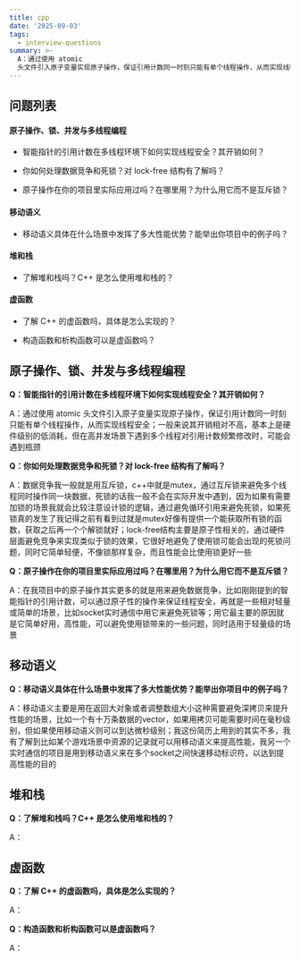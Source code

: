 ```yaml
---
title: cpp
date: '2025-09-03'
tags:
  - interview-questions
summary: >-
  A：通过使用 atomic
  头文件引入原子变量实现原子操作，保证引用计数同一时刻只能有单个线程操作，从而实现线程安全；一般来说其开销相对不高，基本上是硬件级别的低消耗，但在高并发场景下遇到多个线程对引用计数频繁修改时，可能会遇到瓶颈
---
```

## 问题列表
#### 原子操作、锁、并发与多线程编程

* 智能指针的引用计数在多线程环境下如何实现线程安全？其开销如何？

* 你如何处理数据竞争和死锁？对 lock-free 结构有了解吗？

* 原子操作在你的项目里实际应用过吗？在哪里用？为什么用它而不是互斥锁？

#### 移动语义

* 移动语义具体在什么场景中发挥了多大性能优势？能举出你项目中的例子吗？

#### 堆和栈

* 了解堆和栈吗？C++ 是怎么使用堆和栈的？

#### 虚函数

* 了解 C++ 的虚函数吗，具体是怎么实现的？

* 构造函数和析构函数可以是虚函数吗？

## 原子操作、锁、并发与多线程编程
**Q：智能指针的引用计数在多线程环境下如何实现线程安全？其开销如何？**

A：通过使用 atomic 头文件引入原子变量实现原子操作，保证引用计数同一时刻只能有单个线程操作，从而实现线程安全；一般来说其开销相对不高，基本上是硬件级别的低消耗，但在高并发场景下遇到多个线程对引用计数频繁修改时，可能会遇到瓶颈

**Q：你如何处理数据竞争和死锁？对 lock-free 结构有了解吗？**

A：数据竞争我一般就是用互斥锁，c++中就是mutex，通过互斥锁来避免多个线程同时操作同一块数据，死锁的话我一般不会在实际开发中遇到，因为如果有需要加锁的场景我就会比较注意设计锁的逻辑，通过避免循环引用来避免死锁，如果死锁真的发生了我记得之前有看到过就是mutex好像有提供一个能获取所有锁的函数，获取之后再一个个解锁就好；lock-free结构主要是原子性相关的，通过硬件层面避免竞争来实现类似于锁的效果，它很好地避免了使用锁可能会出现的死锁问题，同时它简单轻便，不像锁那样复杂，而且性能会比使用锁更好一些

**Q：原子操作在你的项目里实际应用过吗？在哪里用？为什么用它而不是互斥锁？**

A：在我项目中的原子操作其实更多的就是用来避免数据竞争，比如刚刚提到的智能指针的引用计数，可以通过原子性的操作来保证线程安全，再就是一些相对轻量或简单的场景，比如socket实时通信中用它来避免死锁等；用它最主要的原因就是它简单好用，高性能，可以避免使用锁带来的一些问题，同时适用于轻量级的场景

## 移动语义
**Q：移动语义具体在什么场景中发挥了多大性能优势？能举出你项目中的例子吗？**

A：移动语义主要是用在返回大对象或者调整数组大小这种需要避免深拷贝来提升性能的场景，比如一个有十万条数据的vector，如果用拷贝可能需要时间在毫秒级别，但如果使用移动语义则可以到达微秒级别；我这份简历上用到的其实不多，我有了解到比如某个游戏场景中资源的记录就可以用移动语义来提高性能，我另一个实时通信的项目是用到移动语义来在多个socket之间快速移动标识符，以达到提高性能的目的

## 堆和栈
**Q：了解堆和栈吗？C++ 是怎么使用堆和栈的？**

A：

## 虚函数
**Q：了解 C++ 的虚函数吗，具体是怎么实现的？**

A：

**Q：构造函数和析构函数可以是虚函数吗？**

A：
